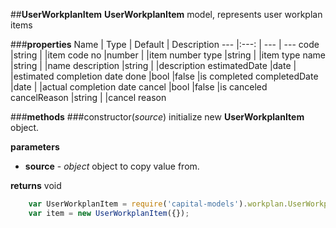 ##**UserWorkplanItem**
**UserWorkplanItem** model, represents user workplan items

###**properties**
Name 						| Type 			| Default 	    | Description
--- 						|:---:			| --- 			| ---
code						|string			|				|item code
no							|number			|				|item number
type		 				|string			|				|item type
name	 					|string			|				|name
description					|string			|				|description
estimatedDate	 			|date			|				|estimated completion date
done	 					|bool			|false			|is completed
completedDate				|date			|				|actual completion date
cancel	 					|bool			|false			|is canceled
cancelReason	 			|string			|				|cancel reason 


###**methods**
###constructor(*source*)
initialize new **UserWorkplanItem** object.

**parameters**
 
 - **source** - *object*
	object to copy value from.

		
**returns**
void
	
```javascript
	var UserWorkplanItem = require('capital-models').workplan.UserWorkplanItem;
	var item = new UserWorkplanItem({}); 
```	